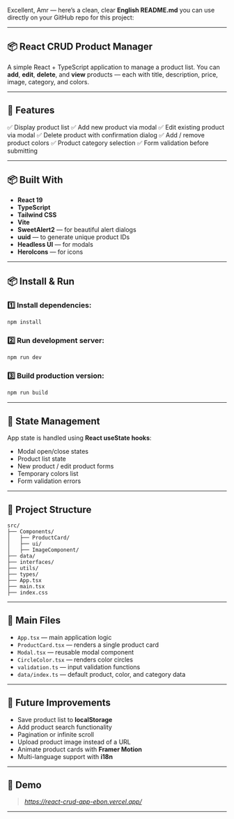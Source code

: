 Excellent, Amr — here’s a clean, clear **English README.md** you can use directly on your GitHub repo for this project:

---

## 📦 React CRUD Product Manager

A simple React + TypeScript application to manage a product list.
You can **add**, **edit**, **delete**, and **view** products — each with title, description, price, image, category, and colors.

---

## 📌 Features

✅ Display product list
✅ Add new product via modal
✅ Edit existing product via modal
✅ Delete product with confirmation dialog
✅ Add / remove product colors
✅ Product category selection
✅ Form validation before submitting

---

## 📦 Built With

* **React 19**
* **TypeScript**
* **Tailwind CSS**
* **Vite**
* **SweetAlert2** — for beautiful alert dialogs
* **uuid** — to generate unique product IDs
* **Headless UI** — for modals
* **HeroIcons** — for icons

---

## 📦 Install & Run

### 1️⃣ Install dependencies:

```bash
npm install
```

### 2️⃣ Run development server:

```bash
npm run dev
```

### 3️⃣ Build production version:

```bash
npm run build
```

---

## 📌 State Management

App state is handled using **React useState hooks**:

* Modal open/close states
* Product list state
* New product / edit product forms
* Temporary colors list
* Form validation errors

---

## 📁 Project Structure

```
src/
├── Components/
│   ├── ProductCard/
│   ├── ui/
│   ├── ImageComponent/
├── data/
├── interfaces/
├── utils/
├── types/
├── App.tsx
├── main.tsx
├── index.css
```

---

## 📌 Main Files

* `App.tsx` — main application logic
* `ProductCard.tsx` — renders a single product card
* `Modal.tsx` — reusable modal component
* `CircleColor.tsx` — renders color circles
* `validation.ts` — input validation functions
* `data/index.ts` — default product, color, and category data

---

## 📌 Future Improvements

* Save product list to **localStorage**
* Add product search functionality
* Pagination or infinite scroll
* Upload product image instead of a URL
* Animate product cards with **Framer Motion**
* Multi-language support with **i18n**

---

## 📎 Demo

> *https://react-crud-app-ebon.vercel.app/*

---



